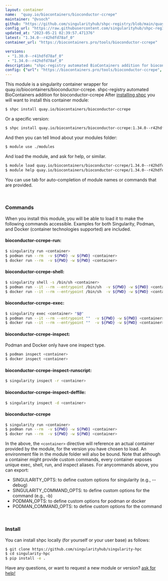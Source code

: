 ```yaml
---
layout: container
name:  "quay.io/biocontainers/bioconductor-ccrepe"
maintainer: "@vsoch"
github: "https://github.com/singularityhub/shpc-registry/blob/main/quay.io/biocontainers/bioconductor-ccrepe/container.yaml"
config_url: "https://raw.githubusercontent.com/singularityhub/shpc-registry/main/quay.io/biocontainers/bioconductor-ccrepe/container.yaml"
updated_at: "2023-05-21 02:39:57.471376"
latest: "1.34.0--r42hdfd78af_0"
container_url: "https://biocontainers.pro/tools/bioconductor-ccrepe"

versions:
 - "1.30.0--r41hdfd78af_0"
 - "1.34.0--r42hdfd78af_0"
description: "shpc-registry automated BioContainers addition for bioconductor-ccrepe"
config: {"url": "https://biocontainers.pro/tools/bioconductor-ccrepe", "maintainer": "@vsoch", "description": "shpc-registry automated BioContainers addition for bioconductor-ccrepe", "latest": {"1.34.0--r42hdfd78af_0": "sha256:e742014fc0ecd1f02c9514766a7acfde83dc21674b5d98658b3382c0dd5c953a"}, "tags": {"1.30.0--r41hdfd78af_0": "sha256:bbb16f069adfe3ecb2b651f119b9e25957b7ea2e22d223ff9f831bfed3729144", "1.34.0--r42hdfd78af_0": "sha256:e742014fc0ecd1f02c9514766a7acfde83dc21674b5d98658b3382c0dd5c953a"}, "docker": "quay.io/biocontainers/bioconductor-ccrepe"}
---
```


This module is a singularity container wrapper for quay.io/biocontainers/bioconductor-ccrepe.
shpc-registry automated BioContainers addition for bioconductor-ccrepe
After [installing shpc](#install) you will want to install this container module:


```bash
$ shpc install quay.io/biocontainers/bioconductor-ccrepe
```

Or a specific version:

```bash
$ shpc install quay.io/biocontainers/bioconductor-ccrepe:1.34.0--r42hdfd78af_0
```

And then you can tell lmod about your modules folder:

```bash
$ module use ./modules
```

And load the module, and ask for help, or similar.

```bash
$ module load quay.io/biocontainers/bioconductor-ccrepe/1.34.0--r42hdfd78af_0
$ module help quay.io/biocontainers/bioconductor-ccrepe/1.34.0--r42hdfd78af_0
```

You can use tab for auto-completion of module names or commands that are provided.

<br>

### Commands

When you install this module, you will be able to load it to make the following commands accessible.
Examples for both Singularity, Podman, and Docker (container technologies supported) are included.

#### bioconductor-ccrepe-run:

```bash
$ singularity run <container>
$ podman run --rm  -v ${PWD} -w ${PWD} <container>
$ docker run --rm  -v ${PWD} -w ${PWD} <container>
```

#### bioconductor-ccrepe-shell:

```bash
$ singularity shell -s /bin/sh <container>
$ podman run --it --rm --entrypoint /bin/sh  -v ${PWD} -w ${PWD} <container>
$ docker run --it --rm --entrypoint /bin/sh  -v ${PWD} -w ${PWD} <container>
```

#### bioconductor-ccrepe-exec:

```bash
$ singularity exec <container> "$@"
$ podman run --it --rm --entrypoint ""  -v ${PWD} -w ${PWD} <container> "$@"
$ docker run --it --rm --entrypoint ""  -v ${PWD} -w ${PWD} <container> "$@"
```

#### bioconductor-ccrepe-inspect:

Podman and Docker only have one inspect type.

```bash
$ podman inspect <container>
$ docker inspect <container>
```

#### bioconductor-ccrepe-inspect-runscript:

```bash
$ singularity inspect -r <container>
```

#### bioconductor-ccrepe-inspect-deffile:

```bash
$ singularity inspect -d <container>
```



#### bioconductor-ccrepe

```bash
$ singularity run <container>
$ podman run --rm  -v ${PWD} -w ${PWD} <container>
$ docker run --rm  -v ${PWD} -w ${PWD} <container>
```


In the above, the `<container>` directive will reference an actual container provided
by the module, for the version you have chosen to load. An environment file in the
module folder will also be bound. Note that although a container
might provide custom commands, every container exposes unique exec, shell, run, and
inspect aliases. For anycommands above, you can export:

 - SINGULARITY_OPTS: to define custom options for singularity (e.g., --debug)
 - SINGULARITY_COMMAND_OPTS: to define custom options for the command (e.g., -b)
 - PODMAN_OPTS: to define custom options for podman or docker
 - PODMAN_COMMAND_OPTS: to define custom options for the command

<br>

### Install

You can install shpc locally (for yourself or your user base) as follows:

```bash
$ git clone https://github.com/singularityhub/singularity-hpc
$ cd singularity-hpc
$ pip install -e .
```

Have any questions, or want to request a new module or version? [ask for help!](https://github.com/singularityhub/singularity-hpc/issues)
